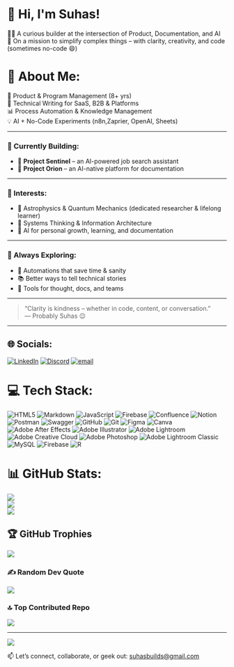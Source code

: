 # 👋 Hi, I'm Suhas!

🧑‍💻 A curious builder at the intersection of Product, Documentation, and AI  
🚀 On a mission to simplify complex things – with clarity, creativity, and code (sometimes no-code 😄)

# 💫 About Me:
🎯 Product & Program Management (8+ yrs)<br>📝 Technical Writing for SaaS, B2B & Platforms<br>📊 Process Automation & Knowledge Management<br>💡 AI + No-Code Experiments (n8n,Zaprier, OpenAI, Sheets)<br>

---

### 🔧 Currently Building:
- 🤖 **Project Sentinel** – an AI-powered job search assistant  
- 📄 **Project Orion** – an AI-native platform for documentation

---

### 🧠 Interests:
- 🌌 Astrophysics & Quantum Mechanics (dedicated researcher & lifelong learner)
- 🧩 Systems Thinking & Information Architecture
- 🤖 AI for personal growth, learning, and documentation

---

### 🌱 Always Exploring:
- 🧪 Automations that save time & sanity
- 📚 Better ways to tell technical stories
- 🧠 Tools for thought, docs, and teams

---

> “Clarity is kindness – whether in code, content, or conversation.”  
> — Probably Suhas 😉

---

## 🌐 Socials:
[![LinkedIn](https://img.shields.io/badge/LinkedIn-%230077B5.svg?logo=linkedin&logoColor=white)](https://linkedin.com/in/suhas-kadhane) 
[![Discord](https://img.shields.io/badge/Discord-%237289DA.svg?logo=discord&logoColor=white)](https://discord.gg/https://discord.com/channels/@me)
[![email](https://img.shields.io/badge/Email-D14836?logo=gmail&logoColor=white)](mailto:suhasbuilds@gmail.com)


# 💻 Tech Stack:
![HTML5](https://img.shields.io/badge/html5-%23E34F26.svg?style=for-the-badge&logo=html5&logoColor=white) ![Markdown](https://img.shields.io/badge/markdown-%23000000.svg?style=for-the-badge&logo=markdown&logoColor=white) ![JavaScript](https://img.shields.io/badge/javascript-%23323330.svg?style=for-the-badge&logo=javascript&logoColor=%23F7DF1E) ![Firebase](https://img.shields.io/badge/firebase-%23039BE5.svg?style=for-the-badge&logo=firebase) ![Confluence](https://img.shields.io/badge/confluence-%23172BF4.svg?style=for-the-badge&logo=confluence&logoColor=white) ![Notion](https://img.shields.io/badge/Notion-%23000000.svg?style=for-the-badge&logo=notion&logoColor=white) ![Postman](https://img.shields.io/badge/Postman-FF6C37?style=for-the-badge&logo=postman&logoColor=white) ![Swagger](https://img.shields.io/badge/-Swagger-%23Clojure?style=for-the-badge&logo=swagger&logoColor=white) ![GitHub](https://img.shields.io/badge/github-%23121011.svg?style=for-the-badge&logo=github&logoColor=white) ![Git](https://img.shields.io/badge/git-%23F05033.svg?style=for-the-badge&logo=git&logoColor=white) ![Figma](https://img.shields.io/badge/figma-%23F24E1E.svg?style=for-the-badge&logo=figma&logoColor=white) ![Canva](https://img.shields.io/badge/Canva-%2300C4CC.svg?style=for-the-badge&logo=Canva&logoColor=white) ![Adobe After Effects](https://img.shields.io/badge/Adobe%20After%20Effects-9999FF.svg?style=for-the-badge&logo=Adobe%20After%20Effects&logoColor=white) ![Adobe Illustrator](https://img.shields.io/badge/adobe%20illustrator-%23FF9A00.svg?style=for-the-badge&logo=adobe%20illustrator&logoColor=white) ![Adobe Lightroom](https://img.shields.io/badge/Adobe%20Lightroom-31A8FF.svg?style=for-the-badge&logo=Adobe%20Lightroom&logoColor=white) ![Adobe Creative Cloud](https://img.shields.io/badge/Adobe%20Creative%20Cloud-DA1F26.svg?style=for-the-badge&logo=Adobe%20Creative%20Cloud&logoColor=white) ![Adobe Photoshop](https://img.shields.io/badge/adobe%20photoshop-%2331A8FF.svg?style=for-the-badge&logo=adobe%20photoshop&logoColor=white) ![Adobe Lightroom Classic](https://img.shields.io/badge/Adobe%20Lightroom%20Classic-31A8FF.svg?style=for-the-badge&logo=Adobe%20Lightroom%20Classic&logoColor=white) ![MySQL](https://img.shields.io/badge/mysql-4479A1.svg?style=for-the-badge&logo=mysql&logoColor=white) ![Firebase](https://img.shields.io/badge/firebase-a08021?style=for-the-badge&logo=firebase&logoColor=ffcd34) ![R](https://img.shields.io/badge/r-%23276DC3.svg?style=for-the-badge&logo=r&logoColor=white)
# 📊 GitHub Stats:
![](https://github-readme-stats.vercel.app/api?username=suhas-kadhane&theme=merko&hide_border=false&include_all_commits=false&count_private=false)<br/>
![](https://nirzak-streak-stats.vercel.app/?user=suhas-kadhane&theme=merko&hide_border=false)<br/>
![](https://github-readme-stats.vercel.app/api/top-langs/?username=suhas-kadhane&theme=merko&hide_border=false&include_all_commits=false&count_private=false&layout=compact)

## 🏆 GitHub Trophies
![](https://github-profile-trophy.vercel.app/?username=suhas-kadhane&theme=radical&no-frame=false&no-bg=true&margin-w=4)

### ✍️ Random Dev Quote
![](https://quotes-github-readme.vercel.app/api?type=horizontal&theme=radical)

### 🔝 Top Contributed Repo
![](https://github-contributor-stats.vercel.app/api?username=suhas-kadhane&limit=5&theme=transparent&combine_all_yearly_contributions=true)

---
[![](https://visitcount.itsvg.in/api?id=suhas-kadhane&icon=2&color=13)](https://visitcount.itsvg.in)

<!-- Proudly created with GPRM ( https://gprm.itsvg.in ) -->

📫 Let’s connect, collaborate, or geek out: [suhasbuilds@gmail.com](mailto:suhasbuilds@gmail.com)
